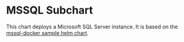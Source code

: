 # MSSQL Subchart
This chart deploys a Microsoft SQL Server instance. It is based on the 
[mssql-docker sample helm chart](https://github.com/microsoft/mssql-docker/tree/master/linux/sample-helm-chart-statefulset-deployment).